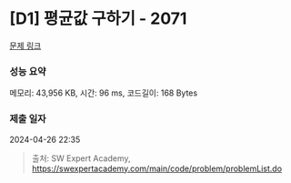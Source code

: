 # [D1] 평균값 구하기 - 2071 

[문제 링크](https://swexpertacademy.com/main/code/problem/problemDetail.do?contestProbId=AV5QRnJqA5cDFAUq) 

### 성능 요약

메모리: 43,956 KB, 시간: 96 ms, 코드길이: 168 Bytes

### 제출 일자

2024-04-26 22:35



> 출처: SW Expert Academy, https://swexpertacademy.com/main/code/problem/problemList.do
